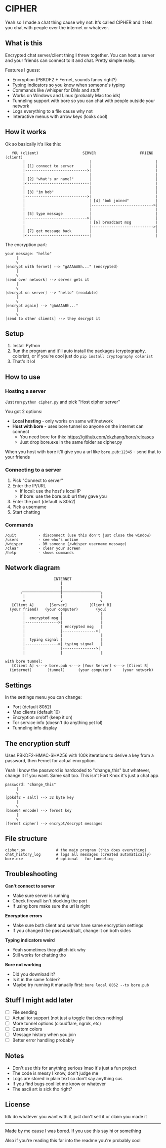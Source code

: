 # CIPHER

Yeah so I made a chat thing cause why not. It's called CIPHER and it lets you chat with people over the internet or whatever.

## What is this

Encrypted chat server/client thing I threw together. You can host a server and your friends can connect to it and chat. Pretty simple really.

Features I guess:
- Encryption (PBKDF2 + Fernet, sounds fancy right?)
- Typing indicators so you know when someone's typing
- Commands like /whisper for DMs and stuff
- Works on Windows and Linux (probably Mac too idk)
- Tunneling support with bore so you can chat with people outside your network
- Logs everything to a file cause why not
- Interactive menus with arrow keys (looks cool)

## How it works

Ok so basically it's like this:

```
   YOU (client)                    SERVER                    FRIEND (client)
        |                             |                             |
        | [1] connect to server       |                             |
        |---------------------------->|                             |
        |                             |                             |
        | [2] "what's ur name?"       |                             |
        |<----------------------------|                             |
        |                             |                             |
        | [3] "im bob"                |                             |
        |---------------------------->|                             |
        |                             | [4] "bob joined"            |
        |                             |---------------------------->|
        |                             |                             |
        | [5] type message            |                             |
        |---------------------------->|                             |
        |                             | [6] broadcast msg           |
        |                             |---------------------------->|
        | [7] get message back        |                             |
        |<----------------------------|                             |
```

The encryption part:
```
your message: "hello"
     |
     v
[encrypt with fernet] --> "gAAAAABh..." (encrypted)
     |
     v
[send over network] --> server gets it
     |
     v
[decrypt on server] --> "hello" (readable)
     |
     v
[encrypt again] --> "gAAAAABh..."
     |
     v
[send to other clients] --> they decrypt it
```

## Setup

1. Install Python
2. Run the program and it'll auto install the packages (cryptography, colorist), or if you're cool just do `pip install cryptography colorist`
3. That's it lol

## How to use

### Hosting a server

Just run `python cipher.py` and pick "Host cipher server"

You got 2 options:
- **Local hosting** - only works on same wifi/network
- **Host with bore** - uses bore tunnel so anyone on the internet can connect
  - You need bore for this: https://github.com/ekzhang/bore/releases
  - Just drop bore.exe in the same folder as cipher.py

When you host with bore it'll give you a url like `bore.pub:12345` - send that to your friends

### Connecting to a server

1. Pick "Connect to server"
2. Enter the IP/URL
   - If local: use the host's local IP
   - If bore: use the bore.pub url they gave you
3. Enter the port (default is 8052)
4. Pick a username
5. Start chatting

### Commands

```
/quit          - disconnect (use this don't just close the window)
/users         - see who's online
/whisper       - DM someone (/whisper username message)
/clear         - clear your screen
/help          - shows commands
```

## Network diagram

```
                      INTERNET
                         |
                         |
       ┌─────────────────┼─────────────────┐
        |                |                 |
        v                v                 v
   [Client A]       [Server]          [Client B]
  (your friend)   (your computer)        (you)
        |                |                 |
        |  encrypted msg |                 |
        |--------------->|                 |
        |                | encrypted msg   |
        |                |--------------->|
        |                |                 |
        |  typing signal |                 |
        |--------------->| typing signal   |
        |                |--------------->|
        |                |                 |

with bore tunnel:
   [Client A] <---> bore.pub <---> [Your Server] <---> [Client B]
  (internet)       (tunnel)      (your computer)     (your network)
```

## Settings

In the settings menu you can change:
- Port (default 8052)
- Max clients (default 10)
- Encryption on/off (keep it on)
- Tor service info (doesn't do anything yet lol)
- Tunneling info display

## The encryption stuff

Uses PBKDF2-HMAC-SHA256 with 100k iterations to derive a key from a password, then Fernet for actual encryption.

Yeah I know the password is hardcoded to "change_this" but whatever, change it if you want. Same salt too. This isn't Fort Knox it's just a chat app.

```
password: "change_this"
     |
     v
[pbkdf2 + salt] --> 32 byte key
     |
     v
[base64 encode] --> fernet key
     |
     v
[fernet cipher] --> encrypt/decrypt messages
```

## File structure

```
cipher.py              # the main program (this does everything)
chat_history_log       # logs all messages (created automatically)
bore.exe               # optional - for tunneling
```

## Troubleshooting

**Can't connect to server**
- Make sure server is running
- Check firewall isn't blocking the port
- If using bore make sure the url is right

**Encryption errors**
- Make sure both client and server have same encryption settings
- If you changed the password/salt, change it on both sides

**Typing indicators weird**
- Yeah sometimes they glitch idk why
- Still works for chatting tho

**Bore not working**
- Did you download it?
- Is it in the same folder?
- Maybe try running it manually first: `bore local 8052 --to bore.pub`

## Stuff I might add later

- [ ] File sending
- [ ] Actual tor support (not just a toggle that does nothing)
- [ ] More tunnel options (cloudflare, ngrok, etc)
- [ ] Custom colors
- [ ] Message history when you join
- [ ] Better error handling probably

## Notes

- Don't use this for anything serious lmao it's just a fun project
- The code is messy I know, don't judge me
- Logs are stored in plain text so don't say anything sus
- If you find bugs cool let me know or whatever
- The ascii art is sick tho right?

## License

Idk do whatever you want with it, just don't sell it or claim you made it

---

Made by me cause I was bored. If you use this say hi or something

Also if you're reading this far into the readme you're probably cool
